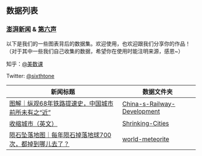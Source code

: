 ## 数据列表
### [澎湃新闻](http://www.thepaper.cn/list_25635) & [第六声](http://sixthtone.com/)

以下是我们的一些图表背后的数据集。欢迎使用，也欢迎跟我们分享你的作品！（对于其中一些我们自己收集的数据，希望你在使用时能注明来源，感恩~）

知乎：[@美数课](https://www.zhihu.com/people/mei-shu-ke/activities)

Twitter: [@sixthtone](https://twitter.com/SixthTone)

新闻标题 | 数据文件夹
---------|-------------
[图解｜纵观68年铁路提速史，中国城市前所未有之“近”](http://www.thepaper.cn/newsDetail_forward_1802134)|[China-s-Railway-Development](https://github.com/839-Studio/China-s-Railway-Development)
[收缩城市（英文）](http://interaction.sixthtone.com/feature/2018/shrinking-cities/index.html)|[Shrinking-Cities](https://github.com/839-Studio/Shrinking-Cities)
[陨石坠落地图｜每年陨石掉落地球700次，都掉到哪儿去了？](https://www.thepaper.cn/newsDetail_forward_2175730)|[world-meteorite](https://github.com/839-Studio/world-meteorite)
